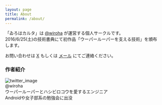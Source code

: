 ```yaml
---
layout: page
title: About
permalink: /about/
---
```


「ゐろはカルタ」は [@wiroha](https://x.com/wiroha) が運営する個人サークルです。  
2016/6/25(土)の技術書典にて初作品「ウーパールーパーを支える技術」を頒布します。  

お問い合わせは <a href="https://x.com/wiroha" target="_blank">X</a> もしくは <a href="mailto:wirohakaruta@gmail.com">メール</a> にてご連絡ください。  

### 作者紹介  
![twitter_image](http://wirohakaruta.github.io/img/my_twitter_icon.jpg)  
@wiroha  
ウーパールーパーとハシビロコウを愛するエンジニア  
Androidや女子部系の勉強会に出没  

